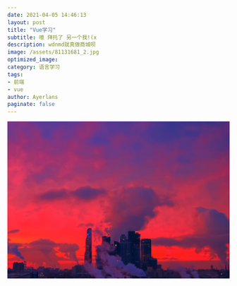 ```yaml
---
date: 2021-04-05 14:46:13
layout: post
title: "Vue学习"
subtitle: 噫 拜托了 另一个我!(x
description: wdnmd就真做商城呗
image: /assets/81131681_2.jpg
optimized_image: 
category: 语言学习
tags: 
- 前端
- vue
author: Ayerlans
paginate: false
---
```


![81131681_2](../assets/81131681_2.jpg)